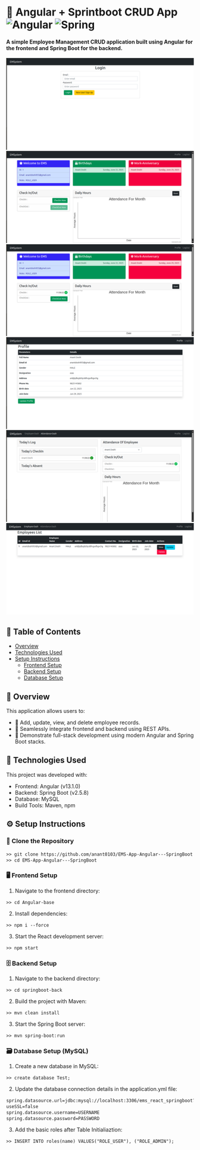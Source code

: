# 🚀 Angular + Sprintboot CRUD App ![Angular](https://img.shields.io/badge/Angular-DD0031?style=for-the-badge&logo=angular&logoColor=white)	![Spring](https://img.shields.io/badge/spring-%236DB33F.svg?style=for-the-badge&logo=spring&logoColor=white)

#### A simple Employee Management CRUD application built using Angular for the frontend and Spring Boot for the backend.

![App image](https://github.com/anant0103/EMS-App-Angular---SpringBoot/blob/main/Images/Screenshot%20from%202025-06-22%2011-56-16.png)
![App image](https://github.com/anant0103/EMS-App-Angular---SpringBoot/blob/main/Images/Screenshot%20from%202025-06-22%2011-58-17.png)
![App image](https://github.com/anant0103/EMS-App-Angular---SpringBoot/blob/main/Images/Screenshot%20from%202025-06-22%2011-58-26.png)
![App image](https://github.com/anant0103/EMS-App-Angular---SpringBoot/blob/main/Images/Screenshot%20from%202025-06-22%2011-58-32.png)
![App image](https://github.com/anant0103/EMS-App-Angular---SpringBoot/blob/main/Images/Screenshot%20from%202025-06-22%2011-59-33.png)
![App image](https://github.com/anant0103/EMS-App-Angular---SpringBoot/blob/main/Images/Screenshot%20from%202025-06-22%2011-59-54.png)

## 📑 Table of Contents
* [Overview](#overview)
* [Technologies Used](#Technologies-Used)
* [Setup Instructions](#setup-instructions)
  * [Frontend Setup](#Frontend-Setup)
  * [Backend Setup](#Backend-Setup)
  * [Database Setup](#Database-Setup)

## 📌 Overview
This application allows users to:
* 👤 Add, update, view, and delete employee records.
* 🔗 Seamlessly integrate frontend and backend using REST APIs.
* 🧩 Demonstrate full-stack development using modern Angular and Spring Boot stacks.
	
## 🧰 Technologies Used
This project was developed with:
* Frontend: Angular (v13.1.0)
* Backend: Spring Boot (v2.5.8)
* Database: MySQL
* Build Tools: Maven, npm
	
## ⚙️ Setup Instructions
### 🔽 Clone the Repository
```
>> git clone https://github.com/anant0103/EMS-App-Angular---SpringBoot
>> cd EMS-App-Angular---SpringBoot
```
### 🖥️ Frontend Setup
1. Navigate to the frontend directory:
```
>> cd Angular-base
```
2. Install dependencies:
```
>> npm i --force
```
3. Start the React development server:
```
>> npm start
```

### 🗄️ Backend Setup
1. Navigate to the backend directory:
```
>> cd springboot-back
```
2. Build the project with Maven:
```
>> mvn clean install
```
3. Start the Spring Boot server:
```
>> mvn spring-boot:run
```

### 🗃️ Database Setup (MySQL)
1. Create a new database in MySQL:
```
>> create database Test;
```
2. Update the database connection details in the application.yml file:
```
spring.datasource.url=jdbc:mysql://localhost:3306/ems_react_springboot?useSSL=false
spring.datasource.username=USERNAME
spring.datasource.password=PASSWORD
```
3. Add the basic roles after Table Initialiaztion:
```
>> INSERT INTO roles(name) VALUES("ROLE_USER"), ("ROLE_ADMIN");
```
